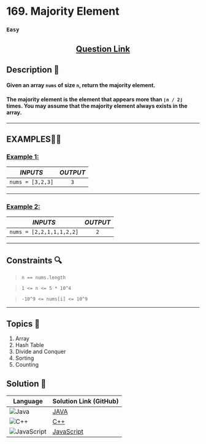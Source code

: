 # 169. Majority Element

### `Easy`


<h2 align="center">
<a href="https://leetcode.com/problems/majority-element/description/"><strong>Question Link</strong></a>
</h2>


## Description 📑

#### Given an array `nums` of size `n`, return the majority element.

#### The majority element is the element that appears more than `⌊n / 2⌋` times. You may assume that the majority element always exists in the array.

---

## **EXAMPLES**💫✨ </br>

<h3>

<ins>**Example 1**:</ins> </br>


| _INPUTS_ | _OUTPUT_ |
| :-----------: | :-----------: |
| `nums = [3,2,3]` | `3` |

</h3>


____
<h3>

<ins>**Example 2**:</ins> </br>

| _INPUTS_ | _OUTPUT_ |
| :-----------: | :-----------: |
| `nums = [2,2,1,1,1,2,2]` | `2` |

</h3>


___

## Constraints 🔍

> `n == nums.length`</br>

> `1 <= n <= 5 * 10^4` <br>

> `-10^9 <= nums[i] <= 10^9`

___

## Topics 📝

1. Array
2. Hash Table
3. Divide and Conquer
4. Sorting
5. Counting


## Solution 📃

|  Language   |  Solution Link (GitHub) |
| ------------- | ------------- |
|  ![Java](https://img.shields.io/badge/java-%23ED8B00.svg?style=flat&logo=openjdk&logoColor=white)  | [JAVA](https://github.com/Purnima47/Leetcode-Solutions/blob/main/%F0%9F%9F%A2%20Easy/169%20-%20Majority%20Element/_169MajorityElement.java) |
|  ![C++](https://img.shields.io/badge/c++-%2300599C.svg?style=plastic&logo=c%2B%2B&logoColor=white)  | [C++](https://github.com/Purnima47/Leetcode-Solutions/blob/main/%F0%9F%9F%A2%20Easy/169%20-%20Majority%20Element/_169MajorityElement.cpp)  |
|  ![JavaScript](https://img.shields.io/badge/javascript-%23323330.svg?style=flat&logo=javascript&logoColor=%23F7DF1E)  | [JavaScript](https://github.com/Purnima47/Leetcode-Solutions/blob/main/%F0%9F%9F%A2%20Easy/169%20-%20Majority%20Element/_169MajorityElement.js) |
